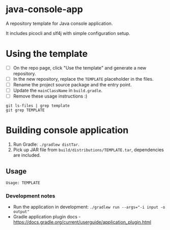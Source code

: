 # java-console-app
A repository template for Java console application.

It includes picocli and slf4j with simple configuration setup.

# Using the template
- [ ] On the repo page, click "Use the template" and generate a new repository.
- [ ] In the new repository, replace the `TEMPLATE` placeholder in the files.
- [ ] Rename the project source package and the entry point.
- [ ] Update the `mainClassName` in `build.gradle`.
- [ ] Remove these usage instructions :)

```
git ls-files | grep template
git grep TEMPLATE
```

# Building console application
1. Run Gradle: `./gradlew distTar`.
2. Pick up JAR file from `build/distributions/TEMPLATE.tar`, dependencies are included.

## Usage

```bash
Usage: TEMPLATE
```

### Development notes

* Run the application in development: `./gradlew run --args="-i input -o output"`
* Gradle application plugin docs - https://docs.gradle.org/current/userguide/application_plugin.html 
